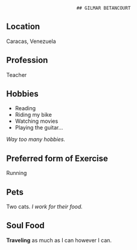                               ## GILMAR BETANCOURT

## Location

Caracas, Venezuela

## Profession

Teacher

## Hobbies

- Reading
- Riding my bike
- Watching movies
- Playing the guitar...

*Way too many hobbies.*

## Preferred form of Exercise

Running

## Pets

Two cats. *I work for their food.*

## Soul Food

**Traveling** as much as I can however I can.
